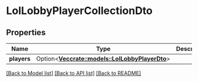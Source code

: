 # LolLobbyPlayerCollectionDto

## Properties

Name | Type | Description | Notes
------------ | ------------- | ------------- | -------------
**players** | Option<[**Vec<crate::models::LolLobbyPlayerDto>**](LolLobbyPlayerDto.md)> |  | [optional]

[[Back to Model list]](../README.md#documentation-for-models) [[Back to API list]](../README.md#documentation-for-api-endpoints) [[Back to README]](../README.md)


